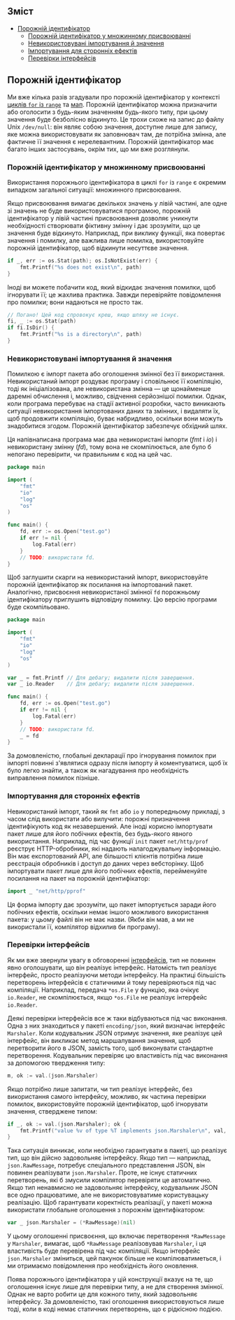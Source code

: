 ## Зміст
- [Порожній ідентифікатор](#Порожній-ідентифікатор)
  - [Порожній ідентифікатор у множинному присвоюванні](#Порожній-ідентифікатор-у-множинному-присвоюванні)
  - [Невикористовувані імпортування й значення](#Невикористовувані-імпортування-й-значення)
  - [Імпортування для сторонніх ефектів](#Імпортування-для-сторонніх-ефектів)
  - [Перевірки інтерфейсів](#Перевірки-інтерфейсів)

## Порожній ідентифікатор
Ми вже кілька разів згадували про порожній ідентифікатор у контексті [циклів `for` із `range`](https://github.com/vladyslavpavlenko/effective-go-ua/blob/main/05.%20Керуючі%20структури.md#For) та [мап](https://github.com/vladyslavpavlenko/effective-go-ua/blob/main/07.%20Дані.md#Мапи). Порожній ідентифікатор можна призначити або оголосити з будь-яким значенням будь-якого типу, при цьому значення буде безболісно відкинуто. Це трохи схоже на запис до файлу Unix `/dev/null`: він являє собою значення, доступне лише для запису, яке можна використовувати як заповнювач там, де потрібна змінна, але фактичне її значення є нерелевантним. Порожній ідентифікатор має багато інших застосувань, окрім тих, що ми вже розглянули.

### Порожній ідентифікатор у множинному присвоюванні
Використання порожнього ідентифікатора в циклі `for` із `range` є окремим випадком загальної ситуації: множинного присвоювання.

Якщо присвоювання вимагає декількох значень у лівій частині, але одне зі значень не буде використовуватися програмою, порожній ідентифікатор у лівій частині присвоювання дозволяє уникнути необхідності створювати фіктивну змінну і дає зрозуміти, що це значення буде відкинуто. Наприклад, при виклику функції, яка повертає значення і помилку, але важлива лише помилка, використовуйте порожній ідентифікатор, щоб відкинути несуттєве значення.
```go
if _, err := os.Stat(path); os.IsNotExist(err) {
    fmt.Printf("%s does not exist\n", path)
}
```
Іноді ви можете побачити код, який відкидає значення помилки, щоб ігнорувати її; це жахлива практика. Завжди перевіряйте повідомлення про помилки; вони надаються не просто так.
```go
// Погано! Цей код спровокує креш, якщо шляху не існує.
fi, _ := os.Stat(path)
if fi.IsDir() {
    fmt.Printf("%s is a directory\n", path)
}
```

### Невикористовувані імпортування й значення
Помилкою є імпорт пакета або оголошення змінної без її використання. Невикористаний імпорт роздуває програму і сповільнює її компіляцію, тоді як ініціалізована, але невикористана змінна — це щонайменше даремні обчислення і, можливо, свідчення серйознішої помилки. Однак, коли програма перебуває на стадії активної розробки, часто виникають ситуації невикористання імпортованих даних та змінних, і видаляти їх, щоб продовжити компіляцію, буває набридливо, оскільки вони можуть знадобитися згодом. Порожній ідентифікатор забезпечує обхідний шлях.

Ця напівнаписана програма має два невикористані імпорти (_fmt_ і _io_) і невикористану змінну (_fd_), тому вона не скомпілюється, але було б непогано перевірити, чи правильним є код на цей час.
```go
package main

import (
    "fmt"
    "io"
    "log"
    "os"
)

func main() {
    fd, err := os.Open("test.go")
    if err != nil {
        log.Fatal(err)
    }
    // TODO: використати fd.
}
```

Щоб заглушити скарги на невикористаний імпорт, використовуйте порожній ідентифікатор як посилання на імпортований пакет. Аналогічно, присвоєння невикористаної змінної `fd` порожньому ідентифікатору приглушить відповідну помилку. Цю версію програми буде скомпільовано.
```go
package main

import (
    "fmt"
    "io"
    "log"
    "os"
)

var _ = fmt.Printf // Для дебагу; видалити після завершення.
var _ io.Reader    // Для дебагу; видалити після завершення.

func main() {
    fd, err := os.Open("test.go")
    if err != nil {
        log.Fatal(err)
    }
    // TODO: використати fd.
    _ = fd
}
```

За домовленістю, глобальні декларації про ігнорування помилок при імпорті повинні з'являтися одразу після імпорту й коментуватися, щоб їх було легко знайти, а також як нагадування про необхідність виправлення помилок пізніше.

### Імпортування для сторонніх ефектів
Невикористаний імпорт, такий як `fmt` або `io` у попередньому прикладі, з часом слід використати або вилучити: порожні призначення ідентифікують код як незавершений. Але іноді корисно імпортувати пакет лише для його побічних ефектів, без будь-якого явного використання. Наприклад, під час функції `init` пакет `net/http/prof` реєструє HTTP-обробники, які надають налагоджувальну інформацію. Він має експортований API, але більшості клієнтів потрібна лише реєстрація обробників і доступ до даних через вебсторінку. Щоб імпортувати пакет лише для його побічних ефектів, перейменуйте посилання на пакет на порожній ідентифікатор:
```go
import _ "net/http/pprof"
```
Ця форма імпорту дає зрозуміти, що пакет імпортується заради його побічних ефектів, оскільки немає іншого можливого використання пакета: у цьому файлі він не має назви. (Якби він мав, а ми не використали її, компілятор відхилив би програму).

### Перевірки інтерфейсів
Як ми вже звернули увагу в обговоренні [інтерфейсів](https://github.com/vladyslavpavlenko/effective-go-ua/blob/main/10.%20Інтерфейси%20та%20інші%20типи.md#Інтерфейси-та-інші-типи), тип не повинен явно оголошувати, що він реалізує інтерфейс. Натомість тип реалізує інтерфейс, просто реалізуючи методи інтерфейсу. На практиці більшість перетворень інтерфейсів є статичними й тому перевіряються під час компіляції. Наприклад, передача `*os.File` у функцію, яка очікує `io.Reader`, не скомпілюється, якщо `*os.File` не реалізує інтерфейс `io.Reader`.

Деякі перевірки інтерфейсів все ж таки відбуваються під час виконання. Одна з них знаходиться у пакеті `encoding/json`, який визначає інтерфейс `Marshaler`. Коли кодувальник JSON отримує значення, яке реалізує цей інтерфейс, він викликає метод маршалування значення, щоб перетворити його в JSON, замість того, щоб виконувати стандартне перетворення. Кодувальник перевіряє цю властивість під час виконання за допомогою твердження типу:
```go
m, ok := val.(json.Marshaler)
```

Якщо потрібно лише запитати, чи тип реалізує інтерфейс, без використання самого інтерфейсу, можливо, як частина перевірки помилок, використовуйте порожній ідентифікатор, щоб ігнорувати значення, стверджене типом:
```go
if _, ok := val.(json.Marshaler); ok {
    fmt.Printf("value %v of type %T implements json.Marshaler\n", val, val)
}
```

Така ситуація виникає, коли необхідно гарантувати в пакеті, що реалізує тип, що він дійсно задовольняє інтерфейсу. Якщо тип — наприклад, `json.RawMessage`, потребує спеціального представлення JSON, він повинен реалізувати `json.Marshaler`. Проте, не існує статичних перетворень, які б змусили компілятор перевіряти це автоматично. Якщо тип ненавмисно не задовольняє інтерфейсу, кодувальник JSON все одно працюватиме, але не використовуватиме користувацьку реалізацію. Щоб гарантувати коректність реалізації, у пакеті можна використати глобальне оголошення з порожнім ідентифікатором:
```go
var _ json.Marshaler = (*RawMessage)(nil)
```

У цьому оголошенні присвоєння, що включає перетворення `*RawMessage` у `Marshaler`, вимагає, щоб `*RawMessage` реалізовував `Marshaler`, і ця властивість буде перевірена під час компіляції. Якщо інтерфейс `json.Marshaler` зміниться, цей пакунок більше не компілюватиметься, і ми отримаємо повідомлення про необхідність його оновлення.

Поява порожнього ідентифікатора у цій конструкції вказує на те, що оголошення існує лише для перевірки типу, а не для створення змінної. Однак не варто робити це для кожного типу, який задовольняє інтерфейсу. За домовленістю, такі оголошення використовуються лише тоді, коли в коді немає статичних перетворень, що є рідкісною подією.